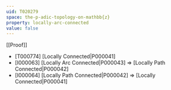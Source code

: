 ```yaml
---
uid: T020279
space: the-p-adic-topology-on-mathbb{z}
property: locally-arc-connected
value: false
---
```

[[Proof]]

* [T000774] [Locally Connected|P000041]
* [I000063] [Locally Arc Connected|P000043] => [Locally Path Connected|P000042]
* [I000064] [Locally Path Connected|P000042] => [Locally Connected|P000041]

